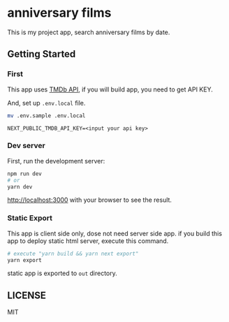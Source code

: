 # anniversary films

This is my project app, search anniversary films by date.

## Getting Started

### First

This app uses [TMDb API](https://developers.themoviedb.org/3/getting-started/introduction), if you will build app, you need to get API KEY.

And, set up `.env.local` file.

```bash
mv .env.sample .env.local
```

```env
NEXT_PUBLIC_TMDB_API_KEY=<input your api key>
```


### Dev server

First, run the development server:

```bash
npm run dev
# or
yarn dev
```

[http://localhost:3000](http://localhost:3000) with your browser to see the result.


### Static Export

This app is client side only, dose not need server side app.
if you build this app to deploy static html server, execute this command.

```bash
# execute "yarn build && yarn next export"
yarn export
```

static app is exported to `out` directory.

## LICENSE

MIT